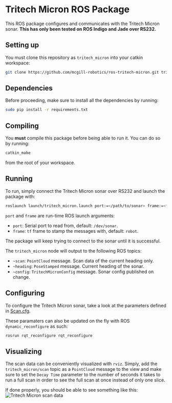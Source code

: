 Tritech Micron ROS Package
==========================

This ROS package configures and communicates with the Tritech Micron sonar.
**This has only been tested on ROS Indigo and Jade over RS232.**

Setting up
----------

You must clone this repository as `tritech_micron` into your catkin workspace:

```bash
git clone https://github.com/mcgill-robotics/ros-tritech-micron.git tritech_micron
```

Dependencies
------------
Before proceeding, make sure to install all the dependencies by running:

```bash
sudo pip install -r requirements.txt
```

Compiling
---------

You **must** compile this package before being able to run it. You can do so
by running:

```bash
catkin_make
```

from the root of your workspace.

Running
-------
To run, simply connect the Tritech Micron sonar over RS232 and launch the
package with:

```bash
roslaunch launch/tritech_micron.launch port:=</path/to/sonar> frame:=<frame_id>
```

`port` and `frame` are run-time ROS launch arguments:
- `port`: Serial port to read from, default: `/dev/sonar`.
- `frame`: `tf` frame to stamp the messages with, default: `robot`.

The package will keep trying to connect to the sonar until it is successful.

The `tritech_micron` node will output to the following ROS topics:
- `~scan`: `PointCloud` message. Scan data of the current heading only.
- `~heading`: `PoseStamped` message. Current heading of the sonar.
- `~config`: `TritechMicronConfig` message. Sonar config published on change.

Configuring
-----------
To configure the Tritech Micron sonar, take a look at the parameters defined
in [Scan.cfg](cfg/Scan.cfg).

These paramaters can also be updated on the fly with ROS `dynamic_reconfigure`
as such:

```bash
rosrun rqt_reconfigure rqt_reconfigure
```

Visualizing
-----------
The scan data can be conveniently visualized with `rviz`.
Simply, add the `tritech_micron/scan` topic as a `PointCloud` message to the
view and make sure to set the `Decay Time` parameter to the number of seconds
it takes to run a full scan in order to see the full scan at once instead of
only one slice.

If done properly, you should be able to see something like this:
![Tritech Micron scan data](https://cloud.githubusercontent.com/assets/723610/10464518/1f73efda-71b8-11e5-8654-8dc300471692.png)
